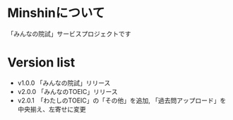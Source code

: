  # Minshinについて
 「みんなの院試」サービスプロジェクトです
 # Version list
 - v1.0.0 「みんなの院試」リリース
 - v2.0.0 「みんなのTOEIC」リリース
 - v2.0.1　「わたしのTOEIC」の「その他」を追加, 「過去問アップロード」を中央揃え、左寄せに変更
